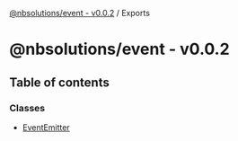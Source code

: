 [@nbsolutions/event - v0.0.2](README.md) / Exports

# @nbsolutions/event - v0.0.2

## Table of contents

### Classes

- [EventEmitter](classes/EventEmitter.md)
